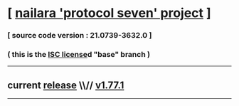 
# [ [nailara 'protocol seven' project](http://nailara.network/) ]

### [ source code version : 21.0739-3632.0 ]

### ( this is the [ISC license](license)d "base" branch )
---
## current [release](https://github.com/taekiten/nailara/releases) \\\\// [v1.77.1](https://github.com/taekiten/nailara/releases/tag/v1.77.1)
---
